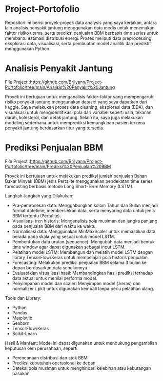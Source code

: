 ﻿# Project-Portofolio
Repositori ini berisi proyek-proyek data analysis yang saya kerjakan, antara lain analisis penyakit jantung menggunakan data medis untuk menemukan faktor risiko utama, serta prediksi penjualan BBM berbasis time series untuk membantu estimasi distribusi energi. Proses meliputi data preprocessing, eksplorasi data, visualisasi, serta pembuatan model analitik dan prediktif menggunakan Python
# Analisis Penyakit Jantung
File Project :https://github.com/Brilyann/Project-Portofolio/tree/main/Analisis%20Penyakit%20Jantung 

Proyek ini bertujuan untuk menganalisis faktor-faktor yang mempengaruhi risiko penyakit jantung menggunakan dataset yang saya dapatkan dari kaggle. Saya melakukan proses data cleaning, eksplorasi data (EDA), dan visualisasi untuk mengidentifikasi pola dari variabel seperti usia, tekanan darah, kolesterol, dan detak jantung. Selain itu, saya juga melakukan modeling sederhana untuk memprediksi kemungkinan pasien terkena penyakit jantung berdasarkan fitur yang tersedia.
# Prediksi Penjualan BBM
File Project :https://github.com/Brilyann/Project-Portofolio/tree/main/Prediksi%20Penjualan%20BBM 

Proyek ini bertujuan untuk melakukan prediksi jumlah penjualan Bahan Bakar Minyak (BBM) jenis Pertalite menggunakan pendekatan time series forecasting berbasis metode Long Short-Term Memory (LSTM).

Langkah-langkah yang Dilakukan:
- Pra-pemrosesan data: Menggabungkan kolom Tahun dan Bulan menjadi format datetime, membersihkan data, serta menyaring data untuk jenis BBM tertentu (Pertalite).
- Visualisasi tren historis: Menganalisis pola musiman dan jangka panjang pada penjualan BBM dari waktu ke waktu.
- Normalisasi data: Menggunakan MinMaxScaler untuk memastikan data berada pada skala yang sesuai untuk model LSTM.
- Pembentukan data urutan (sequence): Mengubah data menjadi bentuk time window agar dapat digunakan sebagai input LSTM.
- Pelatihan model LSTM: Membangun dan melatih model LSTM dengan library TensorFlow/Keras untuk mempelajari pola historis penjualan.
- Forecasting: Melakukan prediksi penjualan BBM selama 3 bulan ke depan berdasarkan data sebelumnya.
- Evaluasi dan visualisasi hasil: Membandingkan hasil prediksi terhadap data aktual untuk menilai performa model.
- Penyimpanan model dan scaler: Menyimpan model (.keras) dan normalizer (.pkl) untuk digunakan kembali tanpa perlu pelatihan ulang.

Tools dan Library:
- Python
- Pandas
- Matplotlib
- Seaborn
- TensorFlow/Keras
- Scikit-Learn
  
Hasil & Manfaat:
Model ini dapat digunakan untuk mendukung pengambilan keputusan oleh perusahaan, seperti:
- Perencanaan distribusi dan stok BBM
- Prediksi kebutuhan operasional ke depan
- Deteksi pola musiman untuk menghindari kelebihan atau kekurangan pasokan
